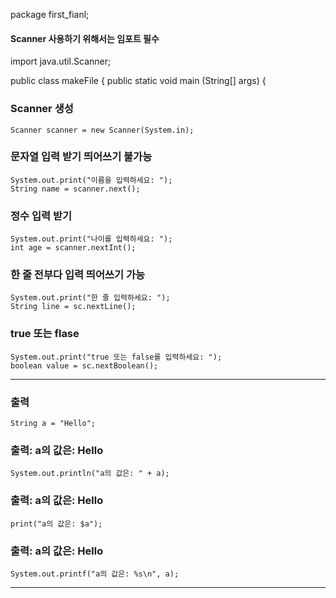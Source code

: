 package first_fianl;


#### Scanner 사용하기 위해서는 임포트 필수
import java.util.Scanner;

public class makeFile {
  public static void main (String[] args) {
###     Scanner 생성
    Scanner scanner = new Scanner(System.in); 

###    문자열 입력 받기    띄어쓰기 불가능
    System.out.print("이름을 입력하세요: ");
    String name = scanner.next();  

###    정수 입력 받기
    System.out.print("나이를 입력하세요: ");
    int age = scanner.nextInt();

###    한 줄 전부다 입력   띄어쓰기 가능
    System.out.print("한 줄 입력하세요: ");
    String line = sc.nextLine();

###    true 또는 flase
    System.out.print("true 또는 false를 입력하세요: ");
    boolean value = sc.nextBoolean();
---
###       출력
    String a = "Hello";

###      출력: a의 값은: Hello
    System.out.println("a의 값은: " + a);

###     출력: a의 값은: Hello
    print("a의 값은: $a");  
    
###     출력: a의 값은: Hello 
    System.out.printf("a의 값은: %s\n", a);

---



    

